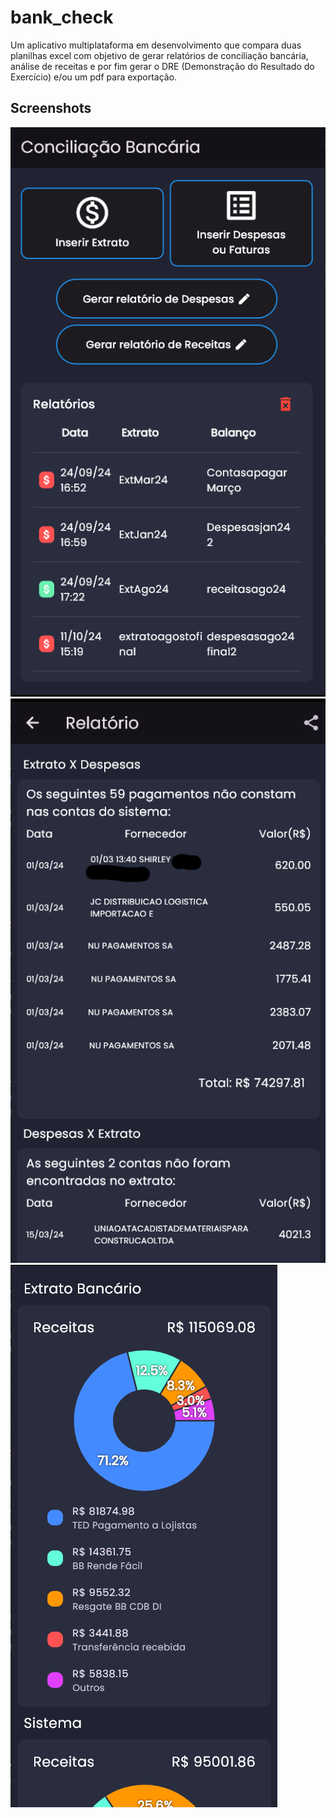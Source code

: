 # bank_check

Um aplicativo multiplataforma em desenvolvimento que compara duas planilhas excel com objetivo de gerar
relatórios de conciliação bancária, análise de receitas e por fim gerar o
DRE (Demonstração do Resultado do Exercício) e/ou um pdf para exportação.

## Screenshots

![Dashboard](screenshots/bank1.png)
![Conciliação Bancária](screenshots/bank2.png)
![Relatório de Receitas](screenshots/bank3.png)
